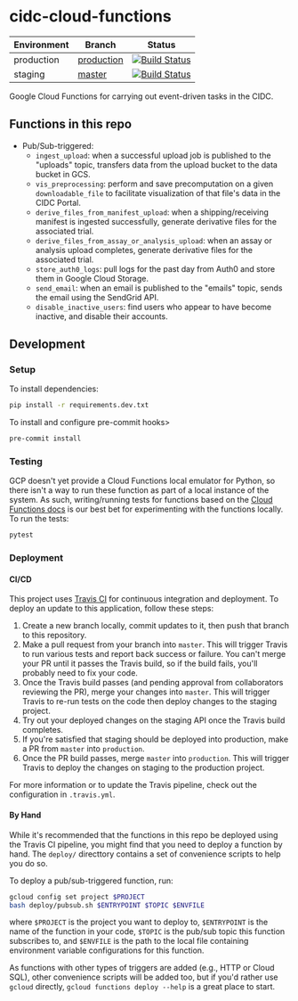 # cidc-cloud-functions

| Environment | Branch                                                                           | Status                                                                                                                                                |
| ----------- | -------------------------------------------------------------------------------- | ----------------------------------------------------------------------------------------------------------------------------------------------------- |
| production  | [production](https://github.com/CIMAC-CIDC/cidc-cloud-functions/tree/production) | [![Build Status](https://travis-ci.com/CIMAC-CIDC/cidc-cloud-functions.svg?branch=production)](https://travis-ci.com/CIMAC-CIDC/cidc-cloud-functions) |
| staging     | [master](https://github.com/CIMAC-CIDC/cidc-cloud-functions)                     | [![Build Status](https://travis-ci.com/CIMAC-CIDC/cidc-cloud-functions.svg?branch=master)](https://travis-ci.com/CIMAC-CIDC/cidc-cloud-functions)     |

Google Cloud Functions for carrying out event-driven tasks in the CIDC.

## Functions in this repo

- Pub/Sub-triggered:
  - `ingest_upload`: when a successful upload job is published to the "uploads" topic, transfers data from the upload bucket to the data bucket in GCS.
  - `vis_preprocessing`: perform and save precomputation on a given `downloadable_file` to facilitate visualization of that file's data in the CIDC Portal.
  - `derive_files_from_manifest_upload`: when a shipping/receiving manifest is ingested successfully, generate derivative files for the associated trial.
  - `derive_files_from_assay_or_analysis_upload`: when an assay or analysis upload completes, generate derivative files for the associated trial.
  - `store_auth0_logs`: pull logs for the past day from Auth0 and store them in Google Cloud Storage.
  - `send_email`: when an email is published to the "emails" topic, sends the email using the SendGrid API.
  - `disable_inactive_users`: find users who appear to have become inactive, and disable their accounts.

## Development

### Setup

To install dependencies:

```bash
pip install -r requirements.dev.txt
```

To install and configure pre-commit hooks>

```bash
pre-commit install
```

### Testing

GCP doesn't yet provide a Cloud Functions local emulator for Python, so there isn't a way to run these function as part of a local instance of the system. As such, writing/running tests for functions based on the [Cloud Functions docs](https://cloud.google.com/functions/docs/) is our best bet for experimenting with the functions locally. To run the tests:

```bash
pytest
```

### Deployment

#### CI/CD

This project uses [Travis CI](https://travis-ci.org/) for continuous integration and deployment. To deploy an update to this application, follow these steps:

1. Create a new branch locally, commit updates to it, then push that branch to this repository.
2. Make a pull request from your branch into `master`. This will trigger Travis to run various tests and report back success or failure. You can't merge your PR until it passes the Travis build, so if the build fails, you'll probably need to fix your code.
3. Once the Travis build passes (and pending approval from collaborators reviewing the PR), merge your changes into `master`. This will trigger Travis to re-run tests on the code then deploy changes to the staging project.
4. Try out your deployed changes on the staging API once the Travis build completes.
5. If you're satisfied that staging should be deployed into production, make a PR from `master` into `production`.
6. Once the PR build passes, merge `master` into `production`. This will trigger Travis to deploy the changes on staging to the production project.

For more information or to update the Travis pipeline, check out the configuration in `.travis.yml`.

#### By Hand

While it's recommended that the functions in this repo be deployed using the Travis CI pipeline, you might find that you need to deploy a function by hand. The `deploy/` directtory contains a set of convenience scripts to help you do so.

To deploy a pub/sub-triggered function, run:

```bash
gcloud config set project $PROJECT
bash deploy/pubsub.sh $ENTRYPOINT $TOPIC $ENVFILE
```

where `$PROJECT` is the project you want to deploy to, `$ENTRYPOINT` is the name of the function in your code, `$TOPIC` is the pub/sub topic this function subscribes to, and `$ENVFILE` is the path to the local file containing environment variable configurations for this function.

As functions with other types of triggers are added (e.g., HTTP or Cloud SQL), other convenience scripts will be added too, but if you'd rather use `gcloud` directly, `gcloud functions deploy --help` is a great place to start.
